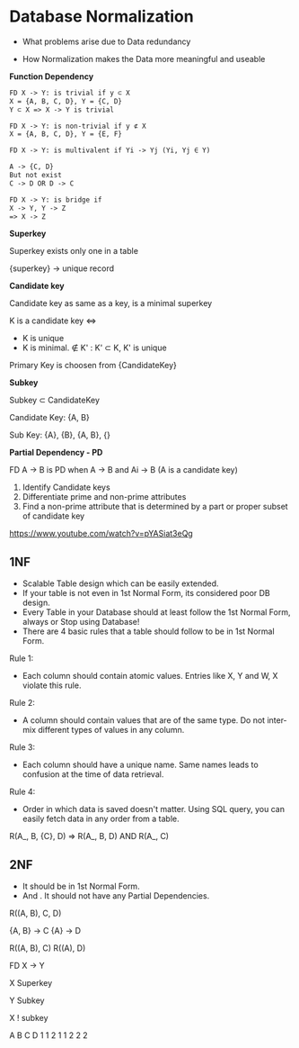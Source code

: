 # Database Normalization

- What problems arise due to Data redundancy

- How Normalization makes the Data more meaningful and useable

**Function Dependency**

```txt
FD X -> Y: is trivial if y ⊂ X 
X = {A, B, C, D}, Y = {C, D}
Y ⊂ X => X -> Y is trivial
```

```txt
FD X -> Y: is non-trivial if y ⊄ X 
X = {A, B, C, D}, Y = {E, F} 
```

```txt
FD X -> Y: is multivalent if Yi -> Yj (Yi, Yj ∈ Y)

A -> {C, D}
But not exist
C -> D OR D -> C
```

```txt
FD X -> Y: is bridge if
X -> Y, Y -> Z
=> X -> Z
```

**Superkey**

Superkey exists only one in a table

{superkey} -> unique record

**Candidate key**

Candidate key as same as a key, is a minimal superkey

K is a candidate key <=>
+ K is unique
+ K is minimal. ∉ K' : K' ⊂ K, K' is unique

Primary Key is choosen from {CandidateKey}

**Subkey**

Subkey ⊂ CandidateKey

Candidate Key: {A, B}

Sub Key: {A}, {B}, {A, B}, {}

**Partial Dependency - PD**

FD A -> B is PD when A -> B and Ai -> B (A is a candidate key)

1) Identify Candidate keys
2) Differentiate prime and non-prime attributes
3) Find a non-prime attribute that is determined by a part or proper subset of candidate key

https://www.youtube.com/watch?v=pYASiat3eQg

## 1NF

- Scalable Table design which can be easily extended.
- If your table is not even in 1st Normal Form, its considered poor DB design.
- Every Table in your Database should at least follow the 1st Normal Form, always or Stop using Database!
- There are 4 basic rules that a table should follow to be in 1st Normal Form.

Rule 1:

- Each column should contain atomic values. Entries like X, Y and W, X violate this rule.

Rule 2:

- A column should contain values that are of the same type. Do not inter-mix different types of values in any column.

Rule 3:

- Each column should have a unique name. Same names leads to confusion at the time of data retrieval.

Rule 4:

- Order in which data is saved doesn't matter. Using SQL query, you can easily fetch data in any order from a table.

R(A_, B, {C}, D) => R(A_, B, D) AND R(A_, C)

## 2NF

- It should be in 1st Normal Form.
- And . It should not have any Partial Dependencies.

R((A, B), C, D)

{A, B} -> C
{A} -> D

R((A, B), C)
R((A), D)

FD X -> Y

X Superkey

Y Subkey

X ! subkey

A B C D
1 1 2 1
1 2 2 2
